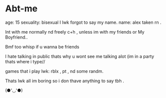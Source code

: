 # Abt-me
age: 15 
sexuality: bisexual 
I lwk forgot to say my name. name: alex
taken rn .


Int with me normally nd freely c+h , unless im with my friends or My Boyfriend..


Bmf too whisp if u wanna be friends


I hate talking in public thats why u wont see me talking alot (im in a party thats where i type//


games that i play lwk: rblx , pt , nd some randm.


Thats lwk all im boring so i don thave anything to say tbh .


(●'◡'●)





